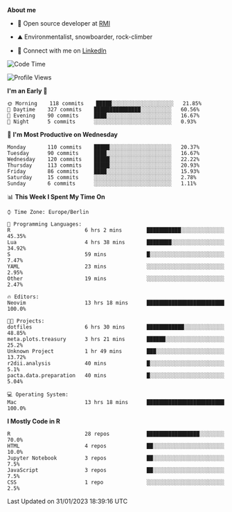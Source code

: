 **About me**

- 💼 Open source developer at [RMI](https://rmi.org/)

- ⛰️ Environmentalist, snowboarder, rock-climber

- 📱 Connect with me on [LinkedIn](https://www.linkedin.com/in/jackson-hoffart/)
 
<!--START_SECTION:waka-->
![Code Time](http://img.shields.io/badge/Code%20Time-26%20hrs%208%20mins-blue)

![Profile Views](http://img.shields.io/badge/Profile%20Views-29-blue)

**I'm an Early 🐤** 

```text
🌞 Morning    118 commits    █████░░░░░░░░░░░░░░░░░░░░   21.85% 
🌆 Daytime    327 commits    ███████████████░░░░░░░░░░   60.56% 
🌃 Evening    90 commits     ████░░░░░░░░░░░░░░░░░░░░░   16.67% 
🌙 Night      5 commits      ░░░░░░░░░░░░░░░░░░░░░░░░░   0.93%

```
📅 **I'm Most Productive on Wednesday** 

```text
Monday       110 commits    █████░░░░░░░░░░░░░░░░░░░░   20.37% 
Tuesday      90 commits     ████░░░░░░░░░░░░░░░░░░░░░   16.67% 
Wednesday    120 commits    █████░░░░░░░░░░░░░░░░░░░░   22.22% 
Thursday     113 commits    █████░░░░░░░░░░░░░░░░░░░░   20.93% 
Friday       86 commits     ████░░░░░░░░░░░░░░░░░░░░░   15.93% 
Saturday     15 commits     ░░░░░░░░░░░░░░░░░░░░░░░░░   2.78% 
Sunday       6 commits      ░░░░░░░░░░░░░░░░░░░░░░░░░   1.11%

```


📊 **This Week I Spent My Time On** 

```text
⌚︎ Time Zone: Europe/Berlin

💬 Programming Languages: 
R                        6 hrs 2 mins        ███████████░░░░░░░░░░░░░░   45.35% 
Lua                      4 hrs 38 mins       ████████░░░░░░░░░░░░░░░░░   34.92% 
S                        59 mins             █░░░░░░░░░░░░░░░░░░░░░░░░   7.47% 
YAML                     23 mins             ░░░░░░░░░░░░░░░░░░░░░░░░░   2.95% 
Other                    19 mins             ░░░░░░░░░░░░░░░░░░░░░░░░░   2.47%

🔥 Editors: 
Neovim                   13 hrs 18 mins      █████████████████████████   100.0%

🐱‍💻 Projects: 
dotfiles                 6 hrs 30 mins       ████████████░░░░░░░░░░░░░   48.85% 
meta.plots.treasury      3 hrs 21 mins       ██████░░░░░░░░░░░░░░░░░░░   25.2% 
Unknown Project          1 hr 49 mins        ███░░░░░░░░░░░░░░░░░░░░░░   13.72% 
r2dii.analysis           40 mins             █░░░░░░░░░░░░░░░░░░░░░░░░   5.1% 
pacta.data.preparation   40 mins             █░░░░░░░░░░░░░░░░░░░░░░░░   5.04%

💻 Operating System: 
Mac                      13 hrs 18 mins      █████████████████████████   100.0%

```

**I Mostly Code in R** 

```text
R                        28 repos            █████████████████░░░░░░░░   70.0% 
HTML                     4 repos             ██░░░░░░░░░░░░░░░░░░░░░░░   10.0% 
Jupyter Notebook         3 repos             ██░░░░░░░░░░░░░░░░░░░░░░░   7.5% 
JavaScript               3 repos             ██░░░░░░░░░░░░░░░░░░░░░░░   7.5% 
CSS                      1 repo              ░░░░░░░░░░░░░░░░░░░░░░░░░   2.5%

```



 Last Updated on 31/01/2023 18:39:16 UTC
<!--END_SECTION:waka-->
